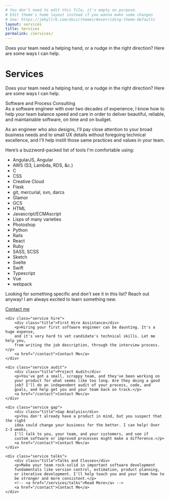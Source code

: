 ```yaml
---
# You don't need to edit this file, it's empty on purpose.
# Edit theme's home layout instead if you wanna make some changes
# See: https://jekyllrb.com/docs/themes/#overriding-theme-defaults
layout: services
title: Services
permalink: /services/
---
```


<div class="aside">
    <p class="skip-justification">Does your team need a helping hand, or a nudge in the right
    direction? Here are some ways I can help.</p>
</div>
<h1>Services</h1>
<div class="aside-mobile">
    <p>Does your team need a helping hand, or a nudge in the right
    direction? Here are some ways I can help.</p>
</div>
<div class="services">
    <div class="service web-app">
        <div class="title">Software and Process Consulting</div>
        As a software engineer with over two decades of experience, I know how to help your team balance speed and care in order to deliver beautiful, reliable, and maintainable software, on time and on budget.

As an engineer who also designs, I'll pay close attention to your broad business needs and to small UX details without foregoing technical excellence, and I'll help instill those same practices and values in your team.

Here’s a buzzword-packed list of tools I'm comfortable using:

<ul class="buzzwords">
<li>AngularJS, Angular</li>
<li>AWS (S3, Lambda, RDS, &c.)</li>
<li>C</li>
<li>CSS</li>
<li>Creative Cloud</li>
<li>Flask</li>
<li>git, mercurial, svn, darcs </li>
<li>Glamor</li>
<li>GCS</li>
<li>HTML</li>
<li>Javascript/ECMAscript</li>
<li>Lisps of many varieties</li>
<li>Photoshop</li>
<li>Python</li>
<li>Rails</li>
<li>React</li>
<li>Ruby</li>
<li>SASS, SCSS</li>
<li>Sketch</li>
<li>Svelte</li>
<li>Swift</li>
<li>Typescript</li>
<li>Vue</li>
<li>webpack</li>
</ul>
        <p>Looking for something specific and don't see it in this list? Reach out anyway! I am always excited to learn something new.</p>
        <a href="/contact">Contact me</a>
    </div>

    <div class="service hire">
        <div class="title">First Hire Assistance</div>
        <p>Hiring your first software engineer can be daunting. It's a huge expense,
        and it's very hard to vet candidate's technical skills. Let me help you,
        from writing the job description, through the interview process.</p>
        <a href="/contact">Contact Me</a>
    </div>

    <div class="service audit">
        <div class="title">Project Audit</div>
        <p>You've got a small, scrappy team, and they've been working on
        your product for what seems like too long. Are they doing a good
        job? I'll do an independent audit of your process, code, and
        goals, and help get you and your team back on track.</p>
        <a href="/contact">Contact Me</a>
    </div>

    <div class="service gap">
        <div class="title">Gap Analysis</div>
        <p>You don't already have a product in mind, but you suspect that the right
        idea could change your business for the better. I can help! Over 2-3 weeks,
        I'll talk to you, your team, and your customers, and see if
        custom software or improved processes might make a difference.</p>
        <a href="/contact">Contact Me</a>
    </div>

    <div class="service talks">
        <div class="title">Talks and Classes</div>
        <p>Make your team rock-solid in important software development
        fundamentals like version control, estimation, product planning,
        or iterative development. I'll help teach you and your team how to
        be stronger and more consistent.</p>
        <!-- <a href="/services/talks">Read More</a> -->
        <a href="/contact">Contact Me</a>
    </div>

</div>
